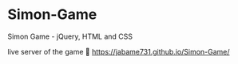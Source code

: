 # Simon-Game
Simon Game  - jQuery, HTML and CSS

live server of the game 🤗 
https://jabame731.github.io/Simon-Game/

